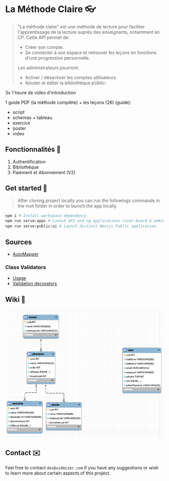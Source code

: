 # La Méthode Claire 👓

> "La méthode claire" est une méthode de lecture pour faciliter l'apprentissage de la  lecture auprès des enseignants, notamment en CP. Cette API permet de:
>
> - Créer son compte.
> - Se connecter  à son espace et retrouver les leçons en fonctions d'une progression personnelle.
>
> Les administrateurs pourront:
>
> - Activer / désactiver les comptes utilisateurs
> - Ajouter et éditer la bibliothèque
 pUblic:

3x 1 heure de video d'introduction

1 guide PDF (la méthode complète)
+
les leçons (26) (guide):

- script
- schemas + tableau
- exercice
- poster
- video

## Fonctionnalités 🎉

1. Authentification
2. Bibliothèque
3. Paiement et Abonnement (V2)

## Get started 💪

> After cloning project locally you can run the followings commands in the root folder in order to launch the app locally

``` bash
npm i # Install workspace dependency
npm run serve:apps # Launch API and ng applications (user-board & admin-board)
npm run serve:public:ui # Launch distinct Nextjs Public application
```

## Sources

- [AutoMapper](https://automapperts.netlify.app/docs/nestjs)

### Class Validators

- [Usage](https://github.com/typestack/class-validator#usage)
- [Validation decorators](https://github.com/typestack/class-validator#validation-decorators)

## Wiki 🙏

![UML](./assets/database-model.png)

## Contact ✉️

Feel free to contact `dev@vidmizer.com` if you have any suggestions or wish to learn more about certain aspects of this project.
